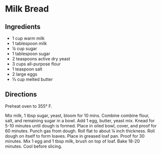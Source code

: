 # Milk Bread

## Ingredients

- 1 cup warm milk
- 1 tablespoon milk
- ¼ cup sugar
- 1 tablespoon sugar
- 2 teaspoons active dry yeast
- 3 cups all-purpose flour
- 1 teaspoon salt
- 2 large eggs
- ⅓ cup melted butter

## Directions

Preheat oven to 355° F.

Mix milk, 1 tbsp sugar, yeast, bloom for 10 mins. Combine combine flour, salt,
and remaining sugar in a bowl. Add 1 egg, butter, yeast mix. Knead for 5-10
minutes until dough is formed. Place in oiled bowl, cover, and proof for 60
minutes. Punch gas from dough. Roll flat to about ¼ inch thickness. Roll dough
on itself to form loaves. Place in greased loaf pan. Proof for 30 minutes. Mix
1 egg and 1 tbsp milk, brush on top of loaf. Bake 18-20 minutes. Cool before
slicing. 
